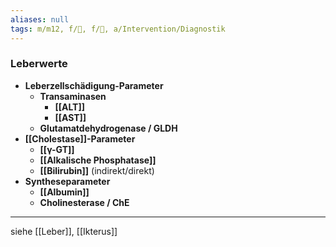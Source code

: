 ```yaml
---
aliases: null
tags: m/m12, f/💩, f/🥼, a/Intervention/Diagnostik
---
```

### Leberwerte
- **Leberzellschädigung-Parameter**
	- **Transaminasen**
		- **[[ALT]]**
		- **[[AST]]**
	- **Glutamatdehydrogenase / GLDH**
- **[[Cholestase]]-Parameter**
	- **[[γ-GT]]**
	- **[[Alkalische Phosphatase]]**
	- **[[Bilirubin]]** (indirekt/direkt)
- **Syntheseparameter**
	- **[[Albumin]]**
	- **Cholinesterase / ChE**

---
siehe [[Leber]], [[Ikterus]]